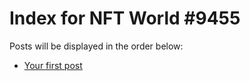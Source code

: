 # Index for NFT World #9455
Posts will be displayed in the order below:

- [Your first post](./001-first.md)


